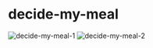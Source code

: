 # decide-my-meal
![decide-my-meal-1](https://user-images.githubusercontent.com/73452073/154784520-1afe1c1a-0532-4bc4-a329-c56e67d420ab.png)
![decide-my-meal-2](https://user-images.githubusercontent.com/73452073/154784521-0d229455-711f-4e20-9301-ce33baacae18.png)
